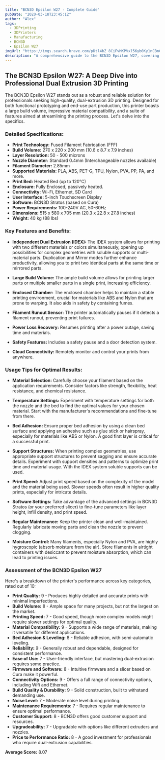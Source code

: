```yaml
---
title: "BCN3D Epsilon W27 - Complete Guide"
pubDate: "2020-03-18T23:45:12"
author: "Alex"
tags:
  - 3DPrinting
  - 3DPrinters
  - Manufacturing
  - BCN3D
  - Epsilon W27
imgUrl: "https://imgs.search.brave.com/pDtl4bZ_8CjFvMKPVxl56yb0Ky1nCBnG7MWyUUNf4Wc/rs:fit:860:0:0:0/g:ce/aHR0cHM6Ly9jZG4u/c2hvcGlmeS5jb20v/cy9maWxlcy8xLzIx/MDQvNDM1MS9maWxl/cy9CQ04zRF9FcHNp/bG9uX1Nlcmllc19w/cm9mZXNzaW9uYWxf/M0RfUHJpbnRlcl9X/MjdfSURFWF93b3Jr/YmVuY2hfQl93ZWIu/anBnP3Y9MTYwMDI4/MzkxMg"
description: "A comprehensive guide to the BCN3D Epsilon W27, covering specifications, usage tips, and comparisons with similar products."
---
```


## The BCN3D Epsilon W27: A Deep Dive into Professional Dual Extrusion 3D Printing

The BCN3D Epsilon W27 stands out as a robust and reliable solution for professionals seeking high-quality, dual-extrusion 3D printing. Designed for both functional prototyping and end-use part production, this printer boasts a large build volume, impressive material compatibility, and a suite of features aimed at streamlining the printing process. Let's delve into the specifics.

### Detailed Specifications:

*   **Print Technology:** Fused Filament Fabrication (FFF)
*   **Build Volume:** 270 x 220 x 200 mm (10.6 x 8.7 x 7.9 inches)
*   **Layer Resolution:** 50 - 500 microns
*   **Nozzle Diameter:** Standard 0.4mm (Interchangeable nozzles available)
*   **Filament Diameter:** 2.85mm
*   **Supported Materials:** PLA, ABS, PET-G, TPU, Nylon, PVA, PP, PA, and more.
*   **Print Bed:** Heated Bed (up to 120°C)
*   **Enclosure:** Fully Enclosed, passively heated.
*   **Connectivity:** Wi-Fi, Ethernet, SD Card
*   **User Interface:** 5-inch Touchscreen Display
*   **Software:** BCN3D Stratos (based on Cura)
*   **Power Requirements:** 100-240V AC, 50-60Hz
*   **Dimensions:** 515 x 580 x 705 mm (20.3 x 22.8 x 27.8 inches)
*   **Weight:** 40 kg (88 lbs)

### Key Features and Benefits:

*   **Independent Dual Extrusion (IDEX):** The IDEX system allows for printing with two different materials or colors simultaneously, opening up possibilities for complex geometries with soluble supports or multi-material parts. Duplication and Mirror modes further enhance productivity, allowing you to print two identical parts at the same time or mirrored parts.

*   **Large Build Volume:** The ample build volume allows for printing larger parts or multiple smaller parts in a single print, increasing efficiency.

*   **Enclosed Chamber:** The enclosed chamber helps to maintain a stable printing environment, crucial for materials like ABS and Nylon that are prone to warping. It also aids in safety by containing fumes.

*   **Filament Runout Sensor:** The printer automatically pauses if it detects a filament runout, preventing print failures.

*   **Power Loss Recovery:** Resumes printing after a power outage, saving time and materials.

*   **Safety Features:** Includes a safety pause and a door detection system.

*   **Cloud Connectivity:** Remotely monitor and control your prints from anywhere.

### Usage Tips for Optimal Results:

*   **Material Selection:** Carefully choose your filament based on the application requirements. Consider factors like strength, flexibility, heat resistance, and chemical resistance.

*   **Temperature Settings:** Experiment with temperature settings for both the nozzle and the bed to find the optimal values for your chosen material. Start with the manufacturer's recommendations and fine-tune from there.

*   **Bed Adhesion:** Ensure proper bed adhesion by using a clean bed surface and applying an adhesive such as glue stick or hairspray, especially for materials like ABS or Nylon. A good first layer is critical for a successful print.

*   **Support Structures:** When printing complex geometries, use appropriate support structures to prevent sagging and ensure accurate details. Experiment with support densities and patterns to optimize print time and material usage. With the IDEX system soluble supports can be used.

*   **Print Speed:** Adjust print speed based on the complexity of the model and the material being used. Slower speeds often result in higher quality prints, especially for intricate details.

*   **Software Settings:** Take advantage of the advanced settings in BCN3D Stratos (or your preferred slicer) to fine-tune parameters like layer height, infill density, and print speed.

*   **Regular Maintenance:** Keep the printer clean and well-maintained. Regularly lubricate moving parts and clean the nozzle to prevent clogging.

*   **Moisture Control:** Many filaments, especially Nylon and PVA, are highly hygroscopic (absorb moisture from the air). Store filaments in airtight containers with desiccant to prevent moisture absorption, which can lead to printing issues.

### Assessment of the BCN3D Epsilon W27

Here's a breakdown of the printer's performance across key categories, rated out of 10:

*   **Print Quality:** 9 - Produces highly detailed and accurate prints with minimal imperfections.
*   **Build Volume:** 8 - Ample space for many projects, but not the largest on the market.
*   **Printing Speed:** 7 - Good speed, though more complex models might require slower settings for optimal quality.
*   **Material Compatibility:** 9 - Supports a wide range of materials, making it versatile for different applications.
*   **Bed Adhesion & Leveling:** 8 - Reliable adhesion, with semi-automatic leveling.
*   **Reliability:** 9 - Generally robust and dependable, designed for consistent performance.
*   **Ease of Use:** 7 - User-friendly interface, but mastering dual-extrusion requires some practice.
*   **Firmware and Software:** 8 - Intuitive firmware and a slicer based on Cura make it powerful.
*   **Connectivity Options:** 9 - Offers a full range of connectivity options, including Wifi and Ethernet.
*   **Build Quality & Durability:** 9 - Solid construction, built to withstand demanding use.
*   **Noise Level:** 7 - Moderate noise level during printing.
*   **Maintenance Requirements:** 7 - Requires regular maintenance to ensure optimal performance.
*   **Customer Support:** 8 - BCN3D offers good customer support and resources.
*   **Upgradeability:** 7 - Upgradable with options like different extruders and nozzles.
*   **Price to Performance Ratio:** 8 - A good investment for professionals who require dual-extrusion capabilities.

**Average Score:** 8.07
